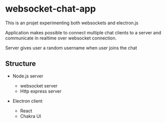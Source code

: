 # websocket-chat-app

This is an projet experimenting both websockets and electron.js

Application makes possible to connect multiple chat clients to a server and communicate in realtime over websocket connection.

Server gives user a random username when user joins the chat

## Structure

* Node.js server
  * websocket server
  * Http express server

* Electron client
  * React
  * Chakra UI
